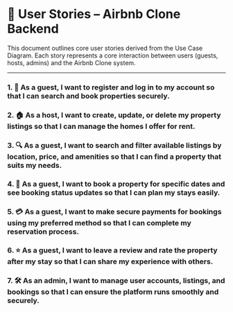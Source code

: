 
# 📘 User Stories – Airbnb Clone Backend

This document outlines core user stories derived from the Use Case Diagram. Each story represents a core interaction between users (guests, hosts, admins) and the Airbnb Clone system.

---

### 1. 🧍 As a guest, I want to register and log in to my account so that I can search and book properties securely.

### 2. 🏠 As a host, I want to create, update, or delete my property listings so that I can manage the homes I offer for rent.

### 3. 🔍 As a guest, I want to search and filter available listings by location, price, and amenities so that I can find a property that suits my needs.

### 4. 📅 As a guest, I want to book a property for specific dates and see booking status updates so that I can plan my stays easily.

### 5. 💳 As a guest, I want to make secure payments for bookings using my preferred method so that I can complete my reservation process.

### 6. ⭐ As a guest, I want to leave a review and rate the property after my stay so that I can share my experience with others.

### 7. 🛠️ As an admin, I want to manage user accounts, listings, and bookings so that I can ensure the platform runs smoothly and securely.


